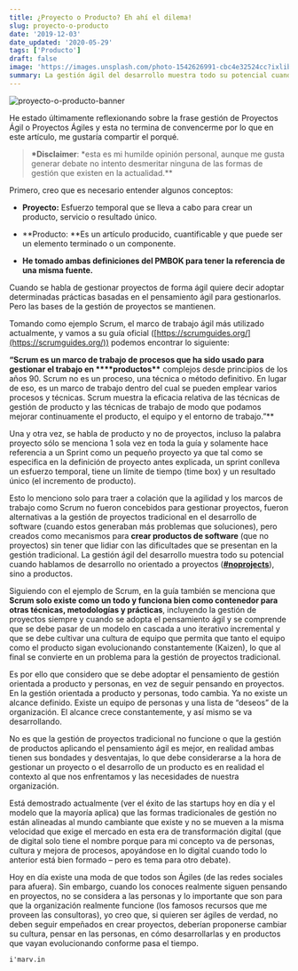 ```yaml
---
title: ¿Proyecto o Producto? Eh ahí el dilema!
slug: proyecto-o-producto
date: '2019-12-03'
date_updated: '2020-05-29'
tags: ['Producto']
draft: false
image: 'https://images.unsplash.com/photo-1542626991-cbc4e32524cc?ixlib=rb-1.2.1&q=80&fm=jpg&crop=entropy&cs=tinysrgb&w=2000&fit=max&ixid=eyJhcHBfaWQiOjExNzczfQ'
summary: La gestión ágil del desarrollo muestra todo su potencial cuando hablamos de desarrollo no orientado a proyectos (#noprojects), sino a productos.
---
```


![proyecto-o-producto-banner](https://images.unsplash.com/photo-1542626991-cbc4e32524cc?ixlib=rb-1.2.1&q=80&fm=jpg&crop=entropy&cs=tinysrgb&w=2000&fit=max&ixid=eyJhcHBfaWQiOjExNzczfQ)

He estado últimamente reflexionando sobre la frase gestión de Proyectos Ágil o Proyectos Ágiles y esta no termina de convencerme por lo que en este artículo, me gustaría compartir el porqué.

> **\*Disclaimer**: \*esta es mi humilde opinión personal, aunque me gusta generar debate no intento desmeritar ninguna de las formas de gestión que existen en la actualidad.\*\*

Primero, creo que es necesario entender algunos conceptos:

- **Proyecto:** Esfuerzo temporal que se lleva a cabo para crear un producto, servicio o resultado único.
- **Producto: **Es un artículo producido, cuantificable y que puede ser un elemento terminado o un componente.

- **He tomado ambas definiciones del PMBOK para tener la referencia de una misma fuente.**

Cuando se habla de gestionar proyectos de forma ágil quiere decir adoptar determinadas prácticas basadas en el pensamiento ágil para gestionarlos. Pero las bases de la gestión de proyectos se mantienen.

Tomando como ejemplo Scrum, el marco de trabajo ágil más utilizado actualmente, y vamos a su guía oficial ([https://scrumguides.org/](https://scrumguides.org/)) podemos encontrar lo siguiente:

**“Scrum es un marco de trabajo de procesos que ha sido usado para gestionar el trabajo en \*\*\*\***productos**\*\*** complejos desde principios de los años 90. Scrum no es un proceso, una técnica o método definitivo. En lugar de eso, es un marco de trabajo dentro del cual se pueden emplear varios procesos y técnicas. Scrum muestra la eficacia relativa de las técnicas de gestión de producto y las técnicas de trabajo de modo que podamos mejorar continuamente el producto, el equipo y el entorno de trabajo.”\*\*

Una y otra vez, se habla de producto y no de proyectos, incluso la palabra proyecto sólo se menciona 1 sola vez en toda la guía y solamente hace referencia a un Sprint como un pequeño proyecto ya que tal como se especifica en la definición de proyecto antes explicada, un sprint conlleva un esfuerzo temporal, tiene un límite de tiempo (time box) y un resultado único (el incremento de producto).

Esto lo menciono solo para traer a colación que la agilidad y los marcos de trabajo como Scrum no fueron concebidos para gestionar proyectos, fueron alternativas a la gestión de proyectos tradicional en el desarrollo de software (cuando estos generaban más problemas que soluciones), pero creados como mecanismos para **crear productos de software** (que no proyectos) sin tener que lidiar con las dificultades que se presentan en la gestión tradicional. La gestión ágil del desarrollo muestra todo su potencial cuando hablamos de desarrollo no orientado a proyectos ([**#noprojects**](https://noprojects.org/)), sino a productos.

Siguiendo con el ejemplo de Scrum, en la guía también se menciona que **Scrum solo existe como un todo y funciona bien como contenedor para otras técnicas, metodologías y prácticas**, incluyendo la gestión de proyectos siempre y cuando se adopta el pensamiento ágil y se comprende que se debe pasar de un modelo en cascada a uno iterativo incremental y que se debe cultivar una cultura de equipo que permita que tanto el equipo como el producto sigan evolucionando constantemente (Kaizen), lo que al final se convierte en un problema para la gestión de proyectos tradicional.

Es por ello que considero que se debe adoptar el pensamiento de gestión orientada a producto y personas, en vez de seguir pensando en proyectos. En la gestión orientada a producto y personas, todo cambia. Ya no existe un alcance definido. Existe un equipo de personas y una lista de “deseos” de la organización. El alcance crece constantemente, y así mismo se va desarrollando.

No es que la gestión de proyectos tradicional no funcione o que la gestión de productos aplicando el pensamiento ágil es mejor, en realidad ambas tienen sus bondades y desventajas, lo que debe considerarse a la hora de gestionar un proyecto o el desarrollo de un producto es en realidad el contexto al que nos enfrentamos y las necesidades de nuestra organización.

Está demostrado actualmente (ver el éxito de las startups hoy en día y el modelo que la mayoría aplica) que las formas tradicionales de gestión no están alineadas al mundo cambiante que existe y no se mueven a la misma velocidad que exige el mercado en esta era de transformación digital (que de digital solo tiene el nombre porque para mi concepto va de personas, cultura y mejora de procesos, apoyándose en lo digital cuando todo lo anterior está bien formado – pero es tema para otro debate).

Hoy en día existe una moda de que todos son Ágiles (de las redes sociales para afuera). Sin embargo, cuando los conoces realmente siguen pensando en proyectos, no se considera a las personas y lo importante que son para que la organización realmente funcione (los famosos recursos que me proveen las consultoras), yo creo que, si quieren ser ágiles de verdad, no deben seguir empeñados en crear proyectos, deberían proponerse cambiar su cultura, pensar en las personas, en cómo desarrollarlas y en productos que vayan evolucionando conforme pasa el tiempo.

    i'marv.in

